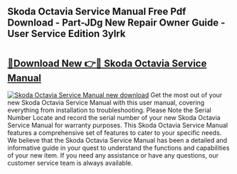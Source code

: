 ## Skoda Octavia Service Manual Free Pdf Download - Part-JDg New Repair Owner Guide - User Service Edition 3ylrk

# <h2><a href="http://cf29333.oget.top/?id=Skoda+Octavia+Service+Manual">🔗Download New 👉🔴 Skoda Octavia Service Manual</a></h2>

[![Skoda Octavia Service Manual new download](https://i.imgur.com/5g1atiW.png)](http://cf29333.oget.top/?id=Skoda+Octavia+Service+Manual)
Get the most out of your new Skoda Octavia Service Manual with this user manual, covering everything from installation to troubleshooting. Please Note the Serial Number Locate and record the serial number of your new Skoda Octavia Service Manual for warranty purposes. This Skoda Octavia Service Manual features a comprehensive set of features to cater to your specific needs. We believe that the Skoda Octavia Service Manual has been a detailed and informative guide in your quest to understand the functions and capabilities of your new item. If you need any assistance or have any questions, our customer service team is always available.
